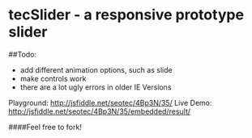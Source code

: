 tecSlider - a responsive prototype slider
==========================================

##Todo:
* add different animation options, such as slide
* make controls work
* there are a lot ugly errors in older IE Versions


Playground: http://jsfiddle.net/seotec/4Bp3N/35/
Live Demo: http://jsfiddle.net/seotec/4Bp3N/35/embedded/result/

####Feel free to fork!